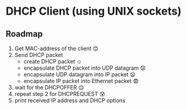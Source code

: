 # DHCP Client (using UNIX sockets)

## Roadmap
1. Get MAC-address of the client :blush:
2. Send DHCP packet
    - create DHCP packet :relaxed:
    - encapsulate DHCP packet into UDP datagram :worried:
    - encapsulate UDP datagram into IP packet :frowning:
    - encapsulate IP packet into Ethernet packet :fearful:
3. wait for the DHCPOFFER :relieved:
4. repeat step 2 for DHCPREQUEST :cold_sweat:
5. print received IP address and DHCP options